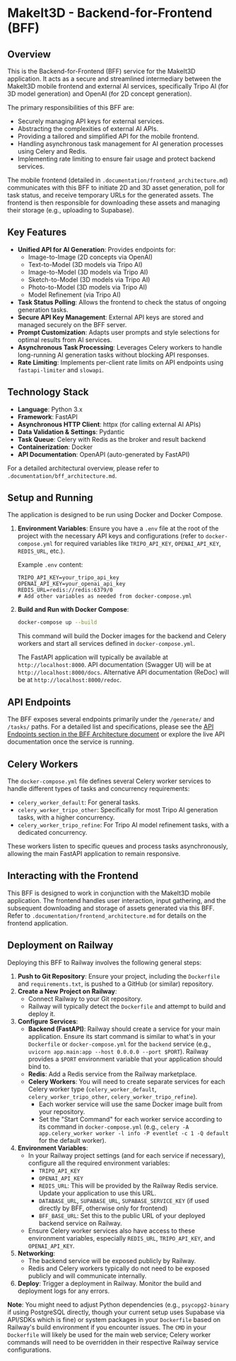# MakeIt3D - Backend-for-Frontend (BFF)

## Overview

This is the Backend-for-Frontend (BFF) service for the MakeIt3D application. It acts as a secure and streamlined intermediary between the MakeIt3D mobile frontend and external AI services, specifically Tripo AI (for 3D model generation) and OpenAI (for 2D concept generation).

The primary responsibilities of this BFF are:
-   Securely managing API keys for external services.
-   Abstracting the complexities of external AI APIs.
-   Providing a tailored and simplified API for the mobile frontend.
-   Handling asynchronous task management for AI generation processes using Celery and Redis.
-   Implementing rate limiting to ensure fair usage and protect backend services.

The mobile frontend (detailed in `.documentation/frontend_architecture.md`) communicates with this BFF to initiate 2D and 3D asset generation, poll for task status, and receive temporary URLs for the generated assets. The frontend is then responsible for downloading these assets and managing their storage (e.g., uploading to Supabase).

## Key Features

-   **Unified API for AI Generation**: Provides endpoints for:
    -   Image-to-Image (2D concepts via OpenAI)
    -   Text-to-Model (3D models via Tripo AI)
    -   Image-to-Model (3D models via Tripo AI)
    -   Sketch-to-Model (3D models via Tripo AI)
    -   Photo-to-Model (3D models via Tripo AI)
    -   Model Refinement (via Tripo AI)
-   **Task Status Polling**: Allows the frontend to check the status of ongoing generation tasks.
-   **Secure API Key Management**: External API keys are stored and managed securely on the BFF server.
-   **Prompt Customization**: Adapts user prompts and style selections for optimal results from AI services.
-   **Asynchronous Task Processing**: Leverages Celery workers to handle long-running AI generation tasks without blocking API responses.
-   **Rate Limiting**: Implements per-client rate limits on API endpoints using `fastapi-limiter` and `slowapi`.

## Technology Stack

-   **Language**: Python 3.x
-   **Framework**: FastAPI
-   **Asynchronous HTTP Client**: httpx (for calling external AI APIs)
-   **Data Validation & Settings**: Pydantic
-   **Task Queue**: Celery with Redis as the broker and result backend
-   **Containerization**: Docker
-   **API Documentation**: OpenAPI (auto-generated by FastAPI)

For a detailed architectural overview, please refer to `.documentation/bff_architecture.md`.

## Setup and Running

The application is designed to be run using Docker and Docker Compose.

1.  **Environment Variables**:
    Ensure you have a `.env` file at the root of the project with the necessary API keys and configurations (refer to `docker-compose.yml` for required variables like `TRIPO_API_KEY`, `OPENAI_API_KEY`, `REDIS_URL`, etc.).

    Example `.env` content:
    ```env
    TRIPO_API_KEY=your_tripo_api_key
    OPENAI_API_KEY=your_openai_api_key
    REDIS_URL=redis://redis:6379/0
    # Add other variables as needed from docker-compose.yml
    ```

2.  **Build and Run with Docker Compose**:
    ```bash
    docker-compose up --build
    ```
    This command will build the Docker images for the backend and Celery workers and start all services defined in `docker-compose.yml`.

    The FastAPI application will typically be available at `http://localhost:8000`.
    API documentation (Swagger UI) will be at `http://localhost:8000/docs`.
    Alternative API documentation (ReDoc) will be at `http://localhost:8000/redoc`.

## API Endpoints

The BFF exposes several endpoints primarily under the `/generate/` and `/tasks/` paths. For a detailed list and specifications, please see the [API Endpoints section in the BFF Architecture document](.documentation/bff_architecture.md#api-endpoints) or explore the live API documentation once the service is running.

## Celery Workers

The `docker-compose.yml` file defines several Celery worker services to handle different types of tasks and concurrency requirements:
-   `celery_worker_default`: For general tasks.
-   `celery_worker_tripo_other`: Specifically for most Tripo AI generation tasks, with a higher concurrency.
-   `celery_worker_tripo_refine`: For Tripo AI model refinement tasks, with a dedicated concurrency.

These workers listen to specific queues and process tasks asynchronously, allowing the main FastAPI application to remain responsive.

## Interacting with the Frontend

This BFF is designed to work in conjunction with the MakeIt3D mobile application. The frontend handles user interaction, input gathering, and the subsequent downloading and storage of assets generated via this BFF. Refer to `.documentation/frontend_architecture.md` for details on the frontend application.

## Deployment on Railway

Deploying this BFF to Railway involves the following general steps:

1.  **Push to Git Repository**: Ensure your project, including the `Dockerfile` and `requirements.txt`, is pushed to a GitHub (or similar) repository.
2.  **Create a New Project on Railway**:
    *   Connect Railway to your Git repository.
    *   Railway will typically detect the `Dockerfile` and attempt to build and deploy it.
3.  **Configure Services**:
    *   **Backend (FastAPI)**: Railway should create a service for your main application. Ensure its start command is similar to what's in your `Dockerfile` or `docker-compose.yml` for the `backend` service (e.g., `uvicorn app.main:app --host 0.0.0.0 --port $PORT`). Railway provides a `$PORT` environment variable that your application should bind to.
    *   **Redis**: Add a Redis service from the Railway marketplace.
    *   **Celery Workers**: You will need to create separate services for each Celery worker type (`celery_worker_default`, `celery_worker_tripo_other`, `celery_worker_tripo_refine`).
        *   Each worker service will use the same Docker image built from your repository.
        *   Set the "Start Command" for each worker service according to its command in `docker-compose.yml` (e.g., `celery -A app.celery_worker worker -l info -P eventlet -c 1 -Q default` for the default worker).
4.  **Environment Variables**:
    *   In your Railway project settings (and for each service if necessary), configure all the required environment variables:
        *   `TRIPO_API_KEY`
        *   `OPENAI_API_KEY`
        *   `REDIS_URL`: This will be provided by the Railway Redis service. Update your application to use this URL.
        *   `DATABASE_URL`, `SUPABASE_URL`, `SUPABASE_SERVICE_KEY` (if used directly by BFF, otherwise only for frontend)
        *   `BFF_BASE_URL`: Set this to the public URL of your deployed backend service on Railway.
    *   Ensure Celery worker services also have access to these environment variables, especially `REDIS_URL`, `TRIPO_API_KEY`, and `OPENAI_API_KEY`.
5.  **Networking**:
    *   The backend service will be exposed publicly by Railway.
    *   Redis and Celery workers typically do not need to be exposed publicly and will communicate internally.
6.  **Deploy**: Trigger a deployment in Railway. Monitor the build and deployment logs for any errors.

**Note**: You might need to adjust Python dependencies (e.g., `psycopg2-binary` if using PostgreSQL directly, though your current setup uses Supabase via API/SDKs which is fine) or system packages in your `Dockerfile` based on Railway's build environment if you encounter issues. The `CMD` in your `Dockerfile` will likely be used for the main web service; Celery worker commands will need to be overridden in their respective Railway service configurations. 